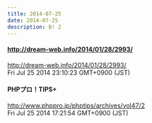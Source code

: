 ```yaml
---
title: 2014-07-25
date: 2014-07-25
description: B! 2
---
```


#### http://dream-web.info/2014/01/28/2993/
http://dream-web.info/2014/01/28/2993/<br>
Fri Jul 25 2014 23:10:23 GMT+0900 (JST)<br>


#### PHPプロ！TIPS+
http://www.phppro.jp/phptips/archives/vol47/2<br>
Fri Jul 25 2014 17:21:54 GMT+0900 (JST)<br>


